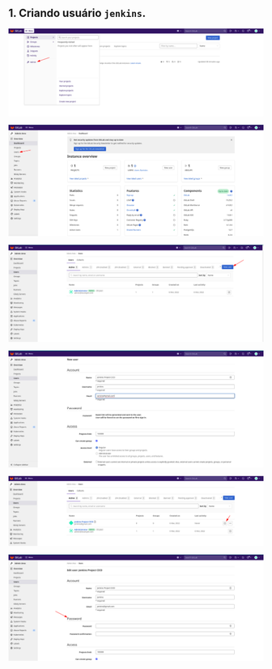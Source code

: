 ## 1. Criando usuário `jenkins`.

<p align="center">
  <img alt="GitLab" src="../../../data/gitlab-images/git-admin-1.png">
</p>

<p align="center">
  <img alt="GitLab" src="../../../data/gitlab-images/git-admin-2.png">
</p>

<p align="center">
  <img alt="GitLab" src="../../../data/gitlab-images/git-admin-5.png">
</p>

<p align="center">
  <img alt="GitLab" src="../../../data/gitlab-images/git-admin-6.png">
</p>

<p align="center">
  <img alt="GitLab" src="../../../data/gitlab-images/git-admin-7.png">
</p>

<p align="center">
  <img alt="GitLab" src="../../../data/gitlab-images/git-admin-8.png">
</p>